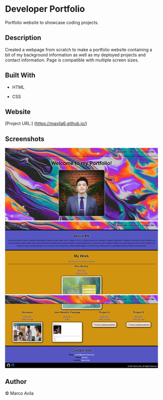 # Developer Portfolio

Portfolio website to showcase coding projects.

## Description

Created a webpage from scratch to make a portfolio website containing a bit of my background information as well as my deployed projects and contact information. Page is compatible with multiple screen sizes.

## Built With

* HTML

* CSS

## Website

[Project URL:] (https://mavila6.github.io/)

## Screenshots

![Marco's-portfolio](assets/images/screenshot1.png)
![Marco's-portfolio](assets/images/screenshot2.png)
![Marco's-portfolio](assets/images/screenshot3.png)

## Author

&copy; Marco Avila